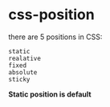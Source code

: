 # css-position

there are 5 positions in CSS:

```
static
realative
fixed
absolute
sticky
```

**Static position is default**
